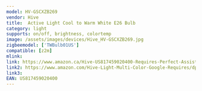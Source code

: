 ```yaml
---
model: HV-GSCXZB269
vendor: Hive
title:  Active Light Cool to Warm White E26 Bulb
category: light
supports: on/off, brightness, colortemp
image: /assets/images/devices/Hive_HV-GSCXZB269.jpg
zigbeemodel: ['TWBulb01US'] 
compatible: [z2m]
mlink: 
link: https://www.amazon.ca/Hive-US817459020400-Requires-Perfect-Assistant/dp/B07CBLFSDH/
link2: https://www.amazon.com/Hive-Light-Multi-Color-Google-Requires/dp/B07CBLFSDH
link3: 
EAN: US817459020400
---
```

